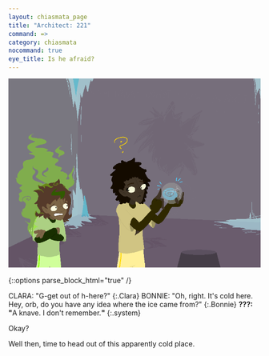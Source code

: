 ```yaml
---
layout: chiasmata_page
title: "Architect: 221"
command: =>
category: chiasmata
nocommand: true
eye_title: Is he afraid?
---
```


![221](/chiasmata/images/narrative/220.png)

{::options parse_block_html="true" /}
<div class="dialogue">
CLARA: "G-get out of h-here?" 
{:.Clara}
BONNIE: "Oh, right. It's cold here. Hey, orb, do you have any idea where the ice came from?" 
{:.Bonnie}
<b>???: "</b>A knave. I don't remember.<b>"</b> 
{:.system}
</div>

Okay?

Well then, time to head out of this apparently cold place.